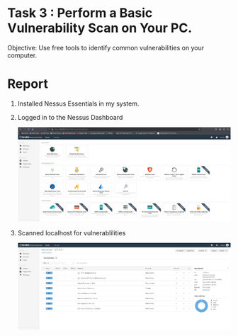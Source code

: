 # Task 3  : Perform a Basic Vulnerability Scan on Your PC.
 Objective: Use free tools to identify common vulnerabilities on your computer.

# Report

1. Installed Nessus Essentials in my system.
2. Logged in to the Nessus Dashboard
   
   ![nessus](https://github.com/hizanrahman/Elevate_Labs_Internship/blob/main/Task-03/nessus_scan.png)
   
4. Scanned localhost for vulnerablilities
   
   ![scan](https://github.com/hizanrahman/Elevate_Labs_Internship/blob/main/Task-03/vuln.png)
   
